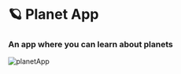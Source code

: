 <h1>🪐 Planet App</h1>
<h3>An app where you can learn about planets</h3>

![planetApp](https://github.com/umutsaydam/PlanetApp/assets/69711134/75754b54-93af-495f-9746-61e2d1b01728)

